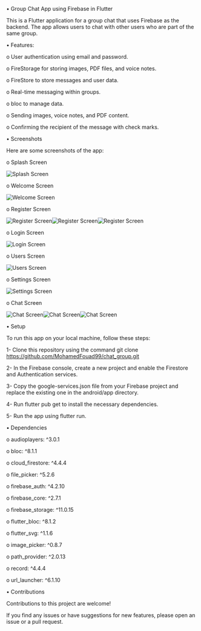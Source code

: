 • Group Chat App using Firebase in Flutter

This is a Flutter application for a group chat that uses Firebase as the backend.
The app allows users to chat with other users who are part of the same group.



• Features:


o  User authentication using email and password.

o  FireStorage for storing images, PDF files, and  voice notes.

o  FireStore to store messages and user data.

o  Real-time messaging within groups.

o  bloc to manage data.

o  Sending images, voice notes, and PDF content.

o  Confirming the recipient of the message with check marks.



• Screenshots


Here are some screenshots of the app:

o Splash Screen


![Splash Screen](assets/images/splash.jpeg)

o Welcome Screen


![Welcome Screen](assets/images/welcome.jpeg)

o Register Screen


![Register Screen](assets/images/register.jpeg)![Register Screen](assets/images/register2.jpeg)![Register Screen](assets/images/register3.jpeg)

o Login Screen


![Login Screen](assets/images/login.jpeg)

o Users Screen


![Users Screen](assets/images/members.jpeg)

o Settings Screen


![Settings Screen](assets/images/settings.jpeg)

o Chat Screen


![Chat Screen](assets/images/chat3.jpeg)![Chat Screen](assets/images/chat1.jpeg)![Chat Screen](assets/images/chat2.jpeg)




• Setup


To run this app on your local machine, follow these steps:


1- Clone this repository using the command git clone https://github.com/MohamedFouad99/chat_group.git

2- In the Firebase console, create a new project and enable the Firestore and Authentication services.

3- Copy the google-services.json file from your Firebase project and replace the existing one in the android/app directory.

4- Run flutter pub get to install the necessary dependencies.

5- Run the app using flutter run.




• Dependencies



 o audioplayers: ^3.0.1
 
 
 o bloc: ^8.1.1
 
 
 o cloud_firestore: ^4.4.4
 
 
 o file_picker: ^5.2.6
 
 
 o firebase_auth: ^4.2.10
 
 
 o firebase_core: ^2.7.1
 
 
 o firebase_storage: ^11.0.15
 

 o flutter_bloc: ^8.1.2
 
 
 o flutter_svg: ^1.1.6
 

 o image_picker: ^0.8.7
 
 
 o path_provider: ^2.0.13
 
 
 o record: ^4.4.4
 
 
 o url_launcher: ^6.1.10
 
 

• Contributions


Contributions to this project are welcome! 

If you find any issues or have suggestions for new features, please open an issue or a pull request.


